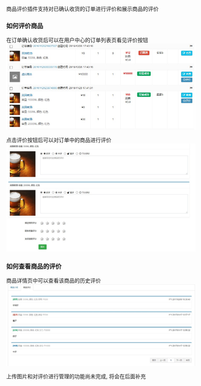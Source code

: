 商品评价插件支持对已确认收货的订单进行评价和展示商品的评价

### 如何评价商品

在订单确认收货后可以在用户中心的订单列表页看见评价按钮
![订单列表页](../images/plugins/shopping.productrating.product_rating_order_list.jpg)

点击评价按钮后可以对订单中的商品进行评价
![评价页](../images/plugins/shopping.productrating.product_rating_rate.jpg)

### 如何查看商品的评价

商品详情页中可以查看该商品的历史评价
![商品详情页的评价列表](../images/plugins/shopping.productrating.product_rating_rate_list.jpg)

上传图片和对评价进行管理的功能尚未完成, 将会在后面补充
